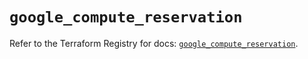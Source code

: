 # `google_compute_reservation`

Refer to the Terraform Registry for docs: [`google_compute_reservation`](https://registry.terraform.io/providers/hashicorp/google/6.11.1/docs/resources/compute_reservation).
